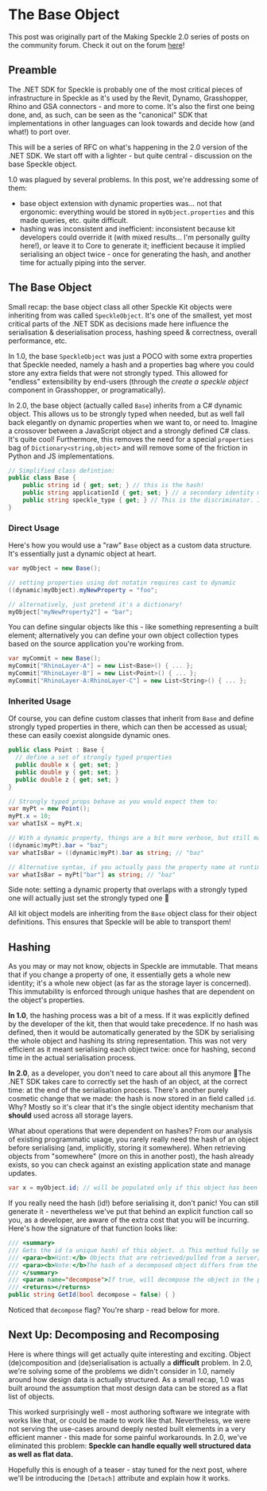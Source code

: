 # The Base Object

This post was originally part of the Making Speckle 2.0 series of posts on the community forum. Check it out on the forum [here](https://discourse.speckle.works/t/core-2-0-the-base-object/782?u=izzylys)!

## Preamble

The .NET SDK for Speckle is probably one of the most critical pieces of infrastructure in Speckle as it's used by the Revit, Dynamo, Grasshopper, Rhino and GSA connectors - and more to come. It's also the first one being done, and, as such, can be seen as the "canonical" SDK that implementations in other languages can look towards and decide how (and what!) to port over. 

This will be a series of RFC on what's happening in the 2.0 version of the .NET SDK. We start off with a lighter - but quite central - discussion on the base Speckle object.

1.0 was plagued by several problems. In this post, we're addressing some of them:

- base object extension with dynamic properties was... not that ergonomic: everything would be stored in `myObject.properties` and this made queries, etc. quite difficult.
- hashing was inconsistent and inefficient: inconsistent because kit developers could override it (with mixed results... I'm personally guilty here!), or leave it to Core to generate it; inefficient because it implied serialising an object twice - once for generating the hash, and another time for actually piping into the server.

## The Base Object

Small recap: the base object class all other Speckle Kit objects were inheriting from was called `SpeckleObject`. It's one of the smallest, yet most critical parts of the .NET SDK as decisions made here influence the serialisation & deserialisation process, hashing speed & correctness, overall performance, etc. 

In 1.0, the base `SpeckleObject` was just a POCO with some extra properties that Speckle needed, namely a hash and a properties bag where you could store any extra fields that were not strongly typed. This allowed for "endless" extensibility by end-users (through the *create a speckle object* component in Grasshopper, or programatically). 

In 2.0, the base object (actually called `Base`) inherits from a C# dynamic object. This allows us to be strongly typed when needed, but as well fall back elegantly on dynamic properties when we want to, or need to. Imagine a crossover between a JavaScript object and a strongly defined C# class. It's quite cool! Furthermore, this removes the need for a special `properties` bag of `Dictionary<string,object>` and will remove some of the friction in Python and JS implementations. 

```csharp
// Simplified class defintion:
public class Base {
	public string id { get; set; } // this is the hash!
    public string applicationId { get; set; } // a secondary identity mechanism, optional.
	public string speckle_type { get; } // This is the discriminator. It's set for you - and we still have to figure things out here. @davidekoning pointed us in the right direction (see previous post on kits & versioning).
} 
```

### Direct Usage

Here's how you would use a "raw" `Base` object as a custom data structure. It's essentially just a dynamic object at heart. 

```csharp
var myObject = new Base();

// setting properties using dot notatin requires cast to dynamic
((dynamic)myObject).myNewProperty = "foo";

// alternatively, just pretend it's a dictionary!
myObject["myNewProperty2"] = "bar";
```

You can define singular objects like this - like something representing a built element; alternatively you can define your own object collection types based on the source application you're working from. 

```csharp
var myCommit = new Base();
myCommit["RhinoLayer-A"] = new List<Base>() { ... };
myCommit["RhinoLayer-B"] = new List<Point>() { ... };
myCommit["RhinoLayer-A:RhinoLayer-C"] = new List<String>() { ... };
```

### Inherited Usage

Of course, you can define custom classes that inherit from `Base` and define strongly typed properties in there, which can then be accessed as usual; these can easily coexist alongside dynamic ones.

```csharp
public class Point : Base {
  // define a set of strongly typed properties
  public double x { get; set; }
  public double y { get; set; }
  public double z { get; set; }
}

// Strongly typed props behave as you would expect them to:
var myPt = new Point();
myPt.x = 10; 
var whatIsX = myPt.x;

// With a dynamic property, things are a bit more verbose, but still managable: 
((dynamic)myPt).bar = "baz";
var whatIsBar = ((dynamic)myPt).bar as string; // "baz"

// Alternative syntax, if you actually pass the property name at runtime:
var whatIsBar = myPt["bar"] as string; // "baz"

```

Side note: setting a dynamic property that overlaps with a strongly typed one will actually just set the strongly typed one 🙂

All kit object models are inheriting from the `Base` object class for their object definitions. This ensures that Speckle will be able to transport them! 

## Hashing

As you may or may not know, objects in Speckle are immutable. That means that if you change a property of one, it essentially gets a whole new identity; it's a whole new object (as far as the storage layer is concerned). This immutability is enforced through unique hashes that are dependent on the object's properties. 

**In 1.0**, the hashing process was a bit of a mess. If it was explicitly defined by the developer of the kit, then that would take precedence. If no hash was defined, then it would be automatically generated by the SDK by serialising the whole object and hashing its string representation. This was not very efficient as it meant serialising each object twice: once for hashing, second time in the actual serialisation process.

**In 2.0**, as a developer, you don't need to care about all this anymore 🙌The .NET SDK takes care to correctly set the hash of an object, at the correct time: at the end of the serialisation process. There's another purely cosmetic change that we made: the hash is now stored in an field called `id`. Why? Mostly so it's clear that it's the single object identity mechanism that **should** used across all storage layers. 

What about operations that were dependent on hashes? From our analysis of existing programmatic usage, you rarely really need the hash of an object before serialising (and, implicitly, storing it somewhere). When retrieving objects from "somewhere" (more on this in another post), the hash already exists, so you can check against an existing application state and manage updates. 

```csharp
var x = myObject.id; // will be populated only if this object has been previously serialised!
```

If you really need the hash (id!) before serialising it, don't panic! You can still generate it - nevertheless we've put that behind an explicit function call so you, as a developer, are aware of the extra cost that you will be incurring. Here's how the signature of that function looks like:

```csharp
/// <summary>
/// Gets the id (a unique hash) of this object. ⚠️ This method fully serializes the object, which in the case of large objects (with many sub-objects), has a tangible cost.
/// <para><b>Hint:</b> Objects that are retrieved/pulled from a server/local cache do have an id (hash) property pre-populated.</para>
/// <para><b>Note:</b>The hash of a decomposed object differs from the hash of a non-decomposed object.</para>
/// </summary>
/// <param name="decompose">If true, will decompose the object in the process of hashing.</param>
/// <returns></returns>
public string GetId(bool decompose = false) { }
```

Noticed that `decompose` flag? You're sharp - read below for more. 

## Next Up: Decomposing and Recomposing

Here is where things will get actually quite interesting and exciting. Object (de)composition and (de)serialisation is actually a **difficult** problem. In 2.0, we're solving some of the problems we didn't consider in 1.0, namely around how design data is actually structured. As a small recap, 1.0 was built around the assumption that most design data can be stored as a flat list of objects. 

This worked surprisingly well - most authoring software we integrate with works like that, or could be made to work like that. Nevertheless, we were not serving the use-cases around deeply nested built elements in a very efficient manner - this made for some painful workarounds. In 2.0, we've eliminated this problem: **Speckle can handle equally well structured data as well as flat data.**

Hopefully this is enough of a teaser - stay tuned for the next post, where we'll be introducing the `[Detach]` attribute and explain how it works.